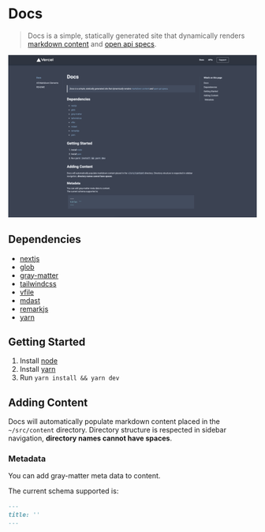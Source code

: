 # Docs

> Docs is a simple, statically generated site that dynamically renders [markdown content](https://www.markdownguide.org/) and [open api specs](https://www.openapis.org/).

![screenshot](https://github.com/codyconfer/docs/blob/03ee99872d5892d4a7ede8a2c097404a1fe59548/.github/screenshot.png)

## Dependencies

- [nextjs](https://github.com/vercel/next.js)
- [glob](https://github.com/isaacs/node-glob)
- [gray-matter](https://github.com/jonschlinkert/gray-matter)
- [tailwindcss](https://github.com/tailwindlabs/tailwindcss)
- [vfile](https://github.com/vfile/vfile)
- [mdast](https://github.com/syntax-tree/mdast)
- [remarkjs](https://github.com/remarkjs)
- [yarn](https://github.com/yarnpkg)

## Getting Started

1. Install [node](https://nodejs.org/en/download)
2. Install [yarn](https://classic.yarnpkg.com/lang/en/docs/install/)
3. Run `yarn install && yarn dev`


## Adding Content

Docs will automatically populate markdown content placed in the `~/src/content` directory.
Directory structure is respected in sidebar navigation, **directory names cannot have spaces**.

### Metadata

You can add gray-matter meta data to content.

The current schema supported is:

```markdown
---
title: ''
---
```
